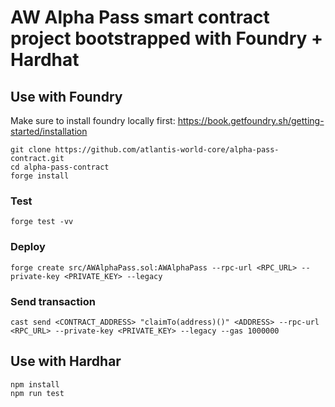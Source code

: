 
# AW Alpha Pass smart contract project bootstrapped with Foundry + Hardhat

## Use with Foundry

Make sure to install foundry locally first: https://book.getfoundry.sh/getting-started/installation

```
git clone https://github.com/atlantis-world-core/alpha-pass-contract.git
cd alpha-pass-contract
forge install
```
### Test

`forge test -vv`

### Deploy

```
forge create src/AWAlphaPass.sol:AWAlphaPass --rpc-url <RPC_URL> --private-key <PRIVATE_KEY> --legacy
```

### Send transaction

```
cast send <CONTRACT_ADDRESS> "claimTo(address)()" <ADDRESS> --rpc-url <RPC_URL> --private-key <PRIVATE_KEY> --legacy --gas 1000000
```

## Use with Hardhar

```
npm install
npm run test
```